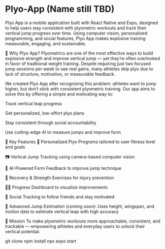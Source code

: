 # Plyo-App (Name still TBD)

Plyo App is a mobile application built with React Native and Expo, designed to help users stay consistent with plyometric workouts and track their vertical jump progress over time. Using computer vision, personalized programming, and social features, Plyo App makes explosive training measurable, engaging, and sustainable.

🧠 Why Plyo App?
Plyometrics are one of the most effective ways to build explosive strength and improve vertical jump — yet they’re often overlooked in favor of traditional weight training. Despite requiring just two focused jump sessions per week to see real gains, many athletes skip plyo due to lack of structure, motivation, or measurable feedback.

We created Plyo App after recognizing this problem: athletes want to jump higher, but don’t stick with consistent plyometric training. Our app aims to solve this by offering a simple and motivating way to:

Track vertical leap progress

Get personalized, low-effort plyo plans

Stay consistent through social accountability

Use cutting-edge AI to measure jumps and improve form

📱 Key Features
🔁 Personalized Plyo Programs tailored to user fitness level and goals

📷 Vertical Jump Tracking using camera-based computer vision

🧠 AI-Powered Form Feedback to improve jump technique

💪 Recovery & Strength Exercises for injury prevention

🧍‍♂️ Progress Dashboard to visualize improvements

🤝 Social Tracking to follow friends and stay motivated

🧮 Advanced Jump Estimation (coming soon): Uses height, wingspan, and motion data to estimate vertical leap with high accuracy

🎯 Mission
To make plyometric workouts more approachable, consistent, and trackable — empowering athletes and everyday users to unlock their vertical potential.

git clone
npm install
npx expo start
